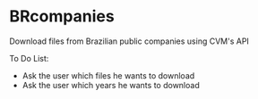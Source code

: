 # BRcompanies
 Download files from Brazilian public companies using CVM's API

To Do List:
- Ask the user which files he wants to download
- Ask the user which years he wants to download
